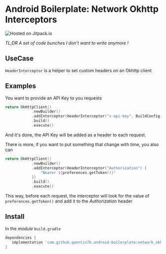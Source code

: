 Android Boilerplate: Network Okhttp Interceptors
===  

![Hosted on Jitpack.io](https://img.shields.io/badge/hosting-jitpack-blue.svg)

_TL;DR A set of code bunches I don't want to write anymore !_    

## UseCase

`HeaderInterceptor` is a helper to set custom headers on an Okhttp client

## Examples

You want to provide an API Key to you requests

```kotlin
return OkHttpClient()
            .newBuilder()
            .addInterceptor(HeaderInterceptor("x-api-key", BuildConfig.API_KEY))
            .build()
            .execute()
```

And it's done, the API Key will be added as a header to each request.

There is more, if you want to put something that change with time, you also can 

```kotlin
return OkHttpClient()
            .newBuilder()
            .addInterceptor(HeaderInterceptor("Authorization") {
                "Bearer ${preferences.getToken()}"
            })
            .build()
            .execute()
```

This way, before each request, the interceptor will look for the value of `preferences.getToken()` and add it to the *Authorization* header

## Install

In the *module* `build.gradle`    
 ```gradle    
dependencies {    
    implementation 'com.github.quentin7b.android-boilerplate:network_okhttp3_interceptors:1.0.0'    
}    
``` 
